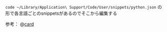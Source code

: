 

`code ~/Library/Application\ Support/Code/User/snippets/python.json` 
の形で各言語ごとのsnippetsがあるのでそこから編集する


参考：
@[card](https://qiita.com/282Haniwa/items/82828c6a566e3e7e047d)